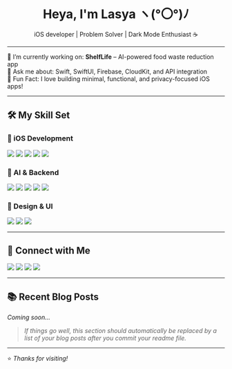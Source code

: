<h1 align="center">Heya, I'm Lasya ヽ(°〇°)ﾉ</h1>
<p align="center">iOS developer | Problem Solver | Dark Mode Enthusiast ☕</p>

---

🌱 I’m currently working on: **ShelfLife** – AI-powered food waste reduction app  
💬 Ask me about: Swift, SwiftUI, Firebase, CloudKit, and API integration  
🎯 Fun Fact: I love building minimal, functional, and privacy-focused iOS apps!

---

## 🛠 My Skill Set

### 📱 iOS Development
<p>
  <img src="https://img.shields.io/badge/Swift-orange?logo=swift&logoColor=white" />
  <img src="https://img.shields.io/badge/SwiftUI-blueviolet?logo=apple&logoColor=white" />
  <img src="https://img.shields.io/badge/Xcode-1E1E1E?logo=xcode&logoColor=blue" />
  <img src="https://img.shields.io/badge/Firebase-FFCA28?logo=firebase&logoColor=white" />
  <img src="https://img.shields.io/badge/CloudKit-blue?logo=icloud&logoColor=white" />
</p>

### 🧠 AI & Backend
<p>
  <img src="https://img.shields.io/badge/Python-3776AB?logo=python&logoColor=white" />
  <img src="https://img.shields.io/badge/SQL-4479A1?logo=postgresql&logoColor=white" />
  <img src="https://img.shields.io/badge/MongoDB-4EA94B?logo=mongodb&logoColor=white" />
  <img src="https://img.shields.io/badge/FastAPI-009688?logo=fastapi&logoColor=white" />
  <img src="https://img.shields.io/badge/TensorFlow-FF6F00?logo=tensorflow&logoColor=white" />
</p>

### 🎨 Design & UI
<p>
  <img src="https://img.shields.io/badge/Figma-F24E1E?logo=figma&logoColor=white" />
  <img src="https://img.shields.io/badge/AdobeXD-FF61F6?logo=adobexd&logoColor=white" />
  <img src="https://img.shields.io/badge/Photoshop-31A8FF?logo=adobephotoshop&logoColor=white" />
</p>

---

## 🔗 Connect with Me

<p>
  <a href="https://github.com/mxyxyz9"><img src="https://img.shields.io/badge/GitHub-181717?logo=github&logoColor=white" /></a>
  <a href="https://linkedin.com/in/your-link"><img src="https://img.shields.io/badge/LinkedIn-0A66C2?logo=linkedin&logoColor=white" /></a>
  <a href="https://leetcode.com/your-link"><img src="https://img.shields.io/badge/LeetCode-FFA116?logo=leetcode&logoColor=white" /></a>
  <a href="https://codeforces.com/profile/your-link"><img src="https://img.shields.io/badge/Codeforces-1F8ACB?logo=codeforces&logoColor=white" /></a>
</p>

---

## 📚 Recent Blog Posts

*Coming soon...*

> _If things go well, this section should automatically be replaced by a list of your blog posts after you commit your readme file._

---

⭐️ _Thanks for visiting!_
